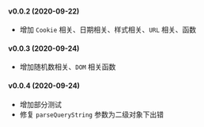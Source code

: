 #### v0.0.2 (2020-09-22)
* 增加 `Cookie` 相关、日期相关、样式相关、`URL` 相关、函数

#### v0.0.3 (2020-09-24)
* 增加随机数相关、`DOM` 相关函数

#### v0.0.4 (2020-09-24)
* 增加部分测试
* 修复 `parseQueryString` 参数为二级对象下出错
